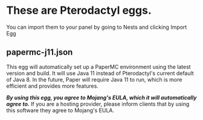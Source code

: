 # These are Pterodactyl eggs.
You can import them to your panel by going to Nests and clicking Import Egg

## papermc-j11.json
This egg will automatically set up a PaperMC environment using the latest version and build. It will use Java 11 instead of Pterodactyl's current default of Java 8. In the future, Paper will require Java 11 to run, which is more efficient and provides more features.

***By using this egg, you agree to Mojang's EULA, which it will automatically agree to.***
If you are a hosting provider, please inform clients that by using this software they agree to Mojang's EULA.
